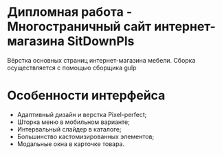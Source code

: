 # Дипломная работа -  Многостраничный сайт интернет-магазина SitDownPls

Вёрстка основных страниц интернет-магазина мебели.  Сборка осуществляется с помощью сборщика gulp

# Особенности интерфейса
- Адаптивный дизайн и верстка Pixel-perfect;
- Шторка меню в мобильном варианте;
- Интервальный слайдер в каталоге;
- Большинство кастомизированных элементов;
- Модальные окна в карточке товара.

